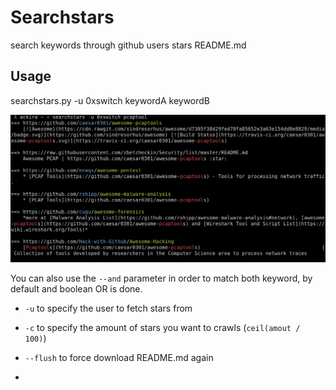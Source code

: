 # Searchstars

search keywords through github users stars README.md

## Usage

searchstars.py -u 0xswitch keywordA keywordB



![id](example.png)



You can also use the `--and` parameter in order to match both keyword, by default and boolean OR is done.



* `-u` to specify the user to fetch stars from

* `-c` to specify the amount of stars you want to crawls (`ceil(amout / 100)`)

* `--flush` to force download README.md again

*
